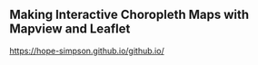 ## Making Interactive Choropleth Maps with Mapview and Leaflet
https://hope-simpson.github.io/github.io/
